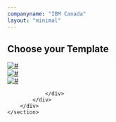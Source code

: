 ```yaml
---
companyname: "IBM Canada"
layout: "minimal"
---
```

<section class="clients style2 section">
        <div class="container">
            <div class="row">
                <div class="col-12">
                    <h2>Choose your Template</h2>
                    <!-- Start Single Clients -->
                    <!-- End Single Clients -->
                    <!-- Start Single Clients -->
                    <div class="single-client">
					<a href="/hide/blue.html">
                        <img src="./hide/assets/images/themes/blue.png" alt="#">
					</a>
                    </div>
                    <!-- End Single Clients -->
                    <!-- Start Single Clients -->
                    <div class="single-client">
					<a href="/hide/purple.html">
                        <img src="/hide/assets/images/themes/purple.png" alt="#">
					</a>
                    </div>
                    <!-- End Single Clients -->
                    <!-- Start Single Clients -->
                    <div class="single-client">
					<a href="/hide/lightblue.html">
                        <img src="../hide/assets/images/themes/lightblue.png" alt="#">
					</a>
                    </div>
                    <!-- End Single Clients -->

                </div>
            </div>
        </div>
    </section>